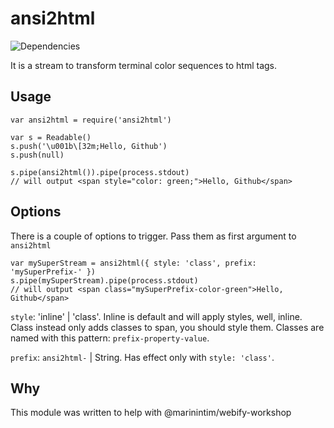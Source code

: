 ansi2html
========

![Dependencies](https://david-dm.org/marinintim/ansi2html.svg)

It is a stream to transform terminal color sequences to html tags.

## Usage
```
var ansi2html = require('ansi2html')

var s = Readable()
s.push('\u001b\[32m;Hello, Github')
s.push(null)

s.pipe(ansi2html()).pipe(process.stdout)
// will output <span style="color: green;">Hello, Github</span>
```

## Options

There is a couple of options to trigger. Pass them as first argument to `ansi2html`

```
var mySuperStream = ansi2html({ style: 'class', prefix: 'mySuperPrefix-' })
s.pipe(mySuperStream).pipe(process.stdout)
// will output <span class="mySuperPrefix-color-green">Hello, Github</span>
```

`style`: 'inline' | 'class'. Inline is default and will apply styles, well, inline.
Class instead only adds classes to span, you should style them. Classes are named
with this pattern: `prefix-property-value`.

`prefix`: `ansi2html-` | String. Has effect only with `style: 'class'`.


## Why

This module was written to help with @marinintim/webify-workshop

